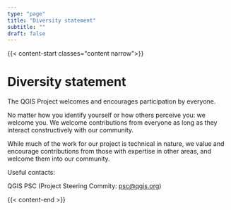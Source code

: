 ```yaml
---
type: "page"
title: "Diversity statement"
subtitle: ""
draft: false
---
```


{{< content-start classes="content narrow">}}

# Diversity statement

The QGIS Project welcomes and encourages participation by everyone.

No matter how you identify yourself or how others perceive you: we welcome you. We welcome contributions from everyone as long as they interact constructively with our community.

While much of the work for our project is technical in nature, we value and encourage contributions from those with expertise in other areas, and welcome them into our community.

Useful contacts:

QGIS PSC (Project Steering Commity: [psc@qgis.org](mailto:psc@qgis.org))

{{< content-end >}}